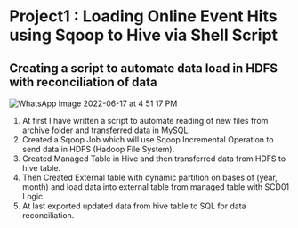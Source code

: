# Project1 : Loading Online Event Hits using Sqoop to Hive via Shell Script
## Creating a script to automate data load in HDFS with reconciliation of data
 
![WhatsApp Image 2022-06-17 at 4 51 17 PM](https://user-images.githubusercontent.com/107996635/176878248-404c4fcd-487c-411c-9b4b-dc88a06e2ad1.jpeg)




1. At first I have written a script to automate reading of new files from archive folder and transferred data in MySQL.
2. Created a Sqoop Job which will use Sqoop Incremental Operation to send data in HDFS (Hadoop File System).
3. Created Managed Table in Hive and then transferred data from HDFS to hive table.
4. Then Created External table with dynamic partition on bases of (year, month) and load data into external table from managed table with SCD01 Logic.
5. At last exported updated data from hive table to SQL for data reconciliation.
